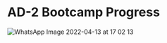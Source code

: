 # AD-2 Bootcamp Progress

![WhatsApp Image 2022-04-13 at 17 02 13](https://user-images.githubusercontent.com/70329389/163203494-cbd255c6-1834-4595-b31d-ece22a9ee6f5.jpeg)



<!--

## Our Students

<table>
  <tr>
    <td align="center"><a href="https://github.com/aleynaisikdaglilar"><img src="https://avatars.githubusercontent.com/u/58865367?v=4" width="150px;" alt=""/><br /><sub><b>Aleyna Işıkdağlılar</b></sub></a><br /></td>
    <td align="center"><a href="https://github.com/aybukefirat"><img src="https://avatars.githubusercontent.com/u/66526972?v=4" width="150px;" alt=""/><br /><sub><b>Aybüke Fırata</b></sub></a><br /></td>
    <td align="center"><a href="https://github.com/aysinsahin"><img src="https://avatars.githubusercontent.com/u/102942877?v=4" width="150px;" alt=""/><br /><sub><b>Ayşin Şahin</b></sub></a><br /></td>
    <td align="center"><a href="https://github.com/bernayasarr"><img src="https://avatars.githubusercontent.com/u/103641575?v=4" width="150px;" alt=""/><br /><sub><b>Berna Yaşar</b></sub></a><br /></td>
    <td align="center"><a href="https://github.com/bestesarac"><img src="https://avatars.githubusercontent.com/u/103462183?v=4" width="150px;" alt=""/><br /><sub><b>Beste Saraç</b></sub></a><br /></td>
    <td align="center"><a href="https://github.com/betulakan"><img src="https://avatars.githubusercontent.com/u/63055084?v=4" width="150px;" alt=""/><br /><sub><b>Betül Alkan</b></sub></a><br /></td>
    <td align="center"><a href="https://github.com/beyzaaydemir"><img src="https://avatars.githubusercontent.com/u/41332762?v=4" width="150px;" alt=""/><br /><sub><b>Beyza Nur Aydemir</b></sub></a><br /></td>
  </tr>
  <tr>
    <td align="center"><a href="https://github.com/beyzanurtas"><img src="https://avatars.githubusercontent.com/u/80275416?v=4" width="150px;" alt=""/><br /><sub><b>Beyzanur Taş</b></sub></a><br /></td>
    <td align="center"><a href="https://github.com/burcaksahn"><img src="https://avatars.githubusercontent.com/u/66913803?v=4" width="150px;" alt=""/><br /><sub><b>Burçak Şahin</b></sub></a><br /></td>
    <td align="center"><a href="https://github.com/busenmir"><img src="https://avatars.githubusercontent.com/u/72807779?v=4" width="150px;" alt=""/><br /><sub><b>Buse Demir</b></sub></a><br /></td>
    <td align="center"><a href="https://github.com/busranur-erpay"><img src="https://avatars.githubusercontent.com/u/77737341?v=4" width="150px;" alt=""/><br /><sub><b>Büşranur Erpay</b></sub></a><br /></td>
    <td align="center"><a href="https://github.com/Cansu-Kose"><img src="https://avatars.githubusercontent.com/u/93200871?v=4" width="150px;" alt=""/><br /><sub><b>Cansu Köse</b></sub></a><br /></td>
    <td align="center"><a href="https://github.com/CansuSengul"><img src="https://avatars.githubusercontent.com/u/24211091?v=4" width="150px;" alt=""/><br /><sub><b>Cansu Şengül</b></sub></a><br /></td>
    <td align="center"><a href="https://github.com/NCerenyildirim"><img src="https://avatars.githubusercontent.com/u/103643989?v=4" width="150px;" alt=""/><br /><sub><b>Ceren Yıldırım</b></sub></a><br /></td>
  </tr>
   <tr>
    <td align="center"><a href="https://github.com/didemkaracaa"><img src="https://avatars.githubusercontent.com/u/44816070?v=4" width="150px;" alt=""/><br /><sub><b>Didem Karaca</b></sub></a><br /></td>
    <td align="center"><a href="https://github.com/d-zer"><img src="https://avatars.githubusercontent.com/u/53790410?v=4" width="150px;" alt=""/><br /><sub><b>Dilan Özer</b></sub></a><br /></td>
    <td align="center"><a href="https://github.com/dilayerem"><img src="https://avatars.githubusercontent.com/u/79102782?v=4" width="150px;" alt=""/><br /><sub><b>Dilay Erem Karabağ</b></sub></a><br /></td>
    <td align="center"><a href="https://github.com/eelifesraa"><img src="https://avatars.githubusercontent.com/u/61434175?v=4" width="150px;" alt=""/><br /><sub><b>Elif Esra Eker</b></sub></a><br /></td>
    <td align="center"><a href="https://github.com/yesraoz"><img src="https://avatars.githubusercontent.com/u/39194998?v=4" width="150px;" alt=""/><br /><sub><b>Esra Öz</b></sub></a><br /></td>
    <td align="center"><a href="https://github.com/feyzademirhan"><img src="https://avatars.githubusercontent.com/u/77541994?v=4" width="150px;" alt=""/><br /><sub><b>Feyza Demirhan</b></sub></a><br /></td>
    <td align="center"><a href="https://github.com/gzmcnnnn"><img src="https://avatars.githubusercontent.com/u/42353797?v=4" width="150px;" alt=""/><br /><sub><b>Gizem Can</b></sub></a><br /></td>
  </tr>
   <tr>
    <td align="center"><a href="https://github.com/humeyramercan"><img src="https://avatars.githubusercontent.com/u/61115571?v=4" width="150px;" alt=""/><br /><sub><b>Hümeyra Mercan</b></sub></a><br /></td>
    <td align="center"><a href="https://github.com/melissacorali"><img src="https://avatars.githubusercontent.com/u/55882459?v=4" width="150px;" alt=""/><br /><sub><b>Melissa Çoralı</b></sub></a><br /></td>
    <td align="center"><a href="https://github.com/ozlembasabakar"><img src="https://avatars.githubusercontent.com/u/53402156?v=4" width="150px;" alt=""/><br /><sub><b>Özlem Başabakar</b></sub></a><br /></td>
    <td align="center"><a href="https://github.com/pelsinkaplan"><img src="https://avatars.githubusercontent.com/u/48292974?v=4" width="150px;" alt=""/><br /><sub><b>Pelşin Kaplan</b></sub></a><br /></td>
    <td align="center"><a href="https://github.com/SedaNur35"><img src="https://avatars.githubusercontent.com/u/56538177?v=4" width="150px;" alt=""/><br /><sub><b>Seda Nur Önder</b></sub></a><br /></td>
    <td align="center"><a href="https://github.com/senaecelik"><img src="https://avatars.githubusercontent.com/u/48855691?v=4" width="150px;" alt=""/><br /><sub><b>Sena Ercihan Çelik</b></sub></a><br /></td>
    <td align="center"><a href="https://github.com/123Sumeyra"><img src="https://avatars.githubusercontent.com/u/41166029?v=4" width="150px;" alt=""/><br /><sub><b>Sümeyra Özuğur</b></sub></a><br /></td>
  </tr>
   <tr>
    <td align="center"><a href="https://github.com/smyy22"><img src="https://avatars.githubusercontent.com/u/96207103?v=4" width="150px;" alt=""/><br /><sub><b>Sümeyye Emre</b></sub></a><br /></td>
    <td align="center"><a href="https://github.com/SumeyyeOzkan"><img src="https://avatars.githubusercontent.com/u/34382382?v=4" width="150px;" alt=""/><br /><sub><b>Sümeyye Özkan</b></sub></a><br /></td>
    <td align="center"><a href="https://github.com/suveybesena"><img src="https://avatars.githubusercontent.com/u/85364012?v=4" width="150px;" alt=""/><br /><sub><b>Süveybe Sena Küçük</b></sub></a><br /></td>
  </tr>
… -->

